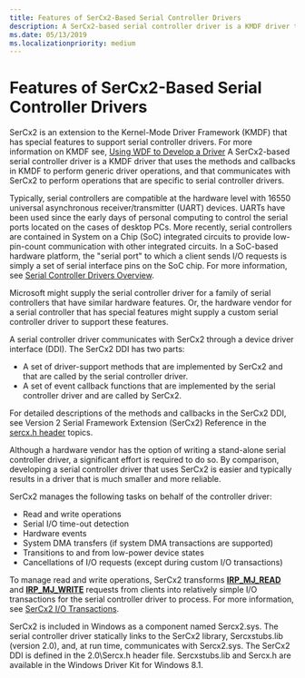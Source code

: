 ```yaml
---
title: Features of SerCx2-Based Serial Controller Drivers
description: A SerCx2-based serial controller driver is a KMDF driver that uses the methods and callbacks in KMDF to perform generic driver operations, and that communicates with SerCx2 to perform operations that are specific to serial controller drivers.
ms.date: 05/13/2019
ms.localizationpriority: medium
---
```


# Features of SerCx2-Based Serial Controller Drivers

SerCx2 is an extension to the Kernel-Mode Driver Framework (KMDF) that has special features to support serial controller drivers. For more information on KMDF see, [Using WDF to Develop a Driver](../wdf/using-the-framework-to-develop-a-driver.md) A SerCx2-based serial controller driver is a KMDF driver that uses the methods and callbacks in KMDF to perform generic driver operations, and that communicates with SerCx2 to perform operations that are specific to serial controller drivers.

Typically, serial controllers are compatible at the hardware level with 16550 universal asynchronous receiver/transmitter (UART) devices. UARTs have been used since the early days of personal computing to control the serial ports located on the cases of desktop PCs. More recently, serial controllers are contained in System on a Chip (SoC) integrated circuits to provide low-pin-count communication with other integrated circuits. In a SoC-based hardware platform, the "serial port" to which a client sends I/O requests is simply a set of serial interface pins on the SoC chip. For more information, see [Serial Controller Drivers Overview](serial-drivers-overview.md).

Microsoft might supply the serial controller driver for a family of serial controllers that have similar hardware features. Or, the hardware vendor for a serial controller that has special features might supply a custom serial controller driver to support these features.

A serial controller driver communicates with SerCx2 through a device driver interface (DDI). The SerCx2 DDI has two parts:

- A set of driver-support methods that are implemented by SerCx2 and that are called by the serial controller driver.
- A set of event callback functions that are implemented by the serial controller driver and are called by SerCx2.

For detailed descriptions of the methods and callbacks in the SerCx2 DDI, see Version 2 Serial Framework Extension (SerCx2) Reference in the [sercx.h header](/windows-hardware/drivers/ddi/sercx/) topics.

Although a hardware vendor has the option of writing a stand-alone serial controller driver, a significant effort is required to do so. By comparison, developing a serial controller driver that uses SerCx2 is easier and typically results in a driver that is much smaller and more reliable.

SerCx2 manages the following tasks on behalf of the controller driver:

- Read and write operations
- Serial I/O time-out detection
- Hardware events
- System DMA transfers (if system DMA transactions are supported)
- Transitions to and from low-power device states
- Cancellations of I/O requests (except during custom I/O transactions)

To manage read and write operations, SerCx2 transforms [**IRP\_MJ\_READ**](/previous-versions/ff546883(v=vs.85)) and [**IRP\_MJ\_WRITE**](/previous-versions/ff546904(v=vs.85)) requests from clients into relatively simple I/O transactions for the serial controller driver to process. For more information, see [SerCx2 I/O Transactions](sercx2-i-o-transactions.md).

SerCx2 is included in Windows as a component named Sercx2.sys. The serial controller driver statically links to the SerCx2 library, Sercxstubs.lib (version 2.0), and, at run time, communicates with Sercx2.sys. The SerCx2 DDI is defined in the 2.0\\Sercx.h header file. Sercxstubs.lib and Sercx.h are available in the Windows Driver Kit for Windows 8.1.
